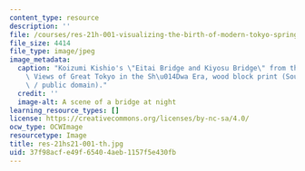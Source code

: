 ```yaml
---
content_type: resource
description: ''
file: /courses/res-21h-001-visualizing-the-birth-of-modern-tokyo-spring-2021/37f98acfe49f65404aeb1157f5e430fb_res-21hs21-001-th.jpg
file_size: 4414
file_type: image/jpeg
image_metadata:
  caption: "Koizumi Kishio's \"Eitai Bridge and Kiyosu Bridge\" from the series 100\
    \ Views of Great Tokyo in the Sh\u014Dwa Era, wood block print (Source: [Wikimedia](https://commons.wikimedia.org/wiki/File:Eitai_Bridge_and_Kiyosu_Bridge_by_Koizumi_Kishio.jpg)\
    \ / public domain)."
  credit: ''
  image-alt: A scene of a bridge at night
learning_resource_types: []
license: https://creativecommons.org/licenses/by-nc-sa/4.0/
ocw_type: OCWImage
resourcetype: Image
title: res-21hs21-001-th.jpg
uid: 37f98acf-e49f-6540-4aeb-1157f5e430fb
---
```

